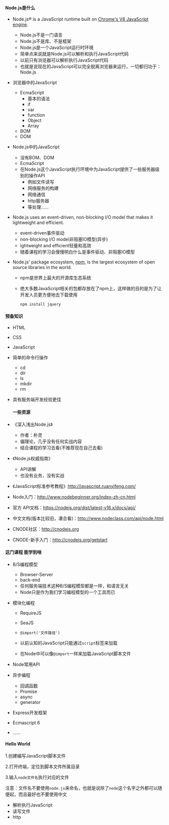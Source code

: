 #### Node.js是什么

- Node.js® is a JavaScript runtime built on [Chrome's V8 JavaScript engine](https://v8.dev/).

  - Node.js不是一门语言
  - Node.js不是库、不是框架
  - Node.js是一个JavaScript运行时环境
  - 简单点来说就是Node.js可以解析和执行JavaScript代码
  - 以前只有浏览器可以解析执行JavaScript代码
  - 也就是说现在的JavaScript可以完全脱离浏览器来运行，一切都归功于：Node.js

- 浏览器中的JavaScript

  - EcmaScript
    - 基本的语法
    - if
    - var
    - function
    - Object
    - Array
  - BOM
  - DOM

- Node.js中的JavaScript

  - 没有BOM、DOM
  - EcmaScript
  - 在Node.js这个JavaScript执行环境中为JavaScript提供了一些服务器级别的操作API
    - 例如文件读写
    - 网络服务的构建
    - 网络通信
    - http服务器
    - 等处理……

- Node.js uses an event-driven, non-blocking I/O model that makes it lightweight and efficient.

  - event-driven事件驱动
  - non-blocking I/O model非阻塞IO模型(异步)
  - ightweight and efficient轻量和高效
  - 随着课程的学习会慢慢明白什么是事件驱动、非阻塞IO模型

- Node.js' package ecosystem, [npm](https://link.jianshu.com/?t=https://www.npmjs.com/), is the largest ecosystem of open source libraries in the world.

  - npm是世界上最大的开源库生态系统

  - 绝大多数JavaScript相关的包都存放在了npm上，这样做的目的是为了让开发人员更方便地去下载使用

    ```
    npm install jquery
    ```

#### 预备知识

- HTML

- CSS

- JavaScript

- 简单的命令行操作

  - cd
  - dir
  - ls
  - mkdir
  - rm

- 具有服务端开发经验更佳

  #### 一些资源

- 《深入浅出Node.js》
  - 作者：朴灵
  - 偏理论，几乎没有任何实战内容
  - 结合课程的学习去看(不推荐现在自己去看)
- 《Node.js权威指南》
  - API讲解
  - 也没有业务，没有实战
- 《JavaScript标准参考教程》http://javascript.ruanyifeng.com/
- Node入门：http://www.nodebeginner.org/index-zh-cn.html
- 官方 API文档：https://nodejs.org/dist/latest-v16.x/docs/api/
- 中文文档(版本比较旧，凑合看)：http://www.nodeclass.com/api/node.html
- CNODE社区：http://cnodejs.org
- CNODE-新手入门：http://cnodejs.org/getstart

#### 这门课程  能学到啥

- B/S编程模型

  - Browser-Server
  - back-end
  - 任何服务端技术这种B/S编程模型都是一样，和语言无关
  - Node只是作为我们学习编程模型的一个工具而已

- 模块化编程

  - RequireJS

  - SeaJS

  - ```
    @import('文件路径')
    ```

  - 以前认知的JavaScript只能通过`script`标签来加载
  - 在Node中可以像`@import`一样来加载JavaScript脚本文件

- Node常用API

- 异步编程

  - 回调函数
  - Promise
  - async
  - generator

- Express开发框架

- Ecmascript 6

- ……

#### Hello World

1.创建编写JavaScript脚本文件

2.打开终端，定位到脚本文件所属目录

3.输入`node文件名`执行对应的文件

注意：文件名不要使用`node.js`来命名，也就是说除了`node`这个名字之外都可以随便起，而且最好也不要使用中文

- 解析执行JavaScript
- 读写文件
- http
